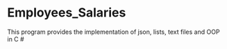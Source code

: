 # Employees_Salaries
This program provides the implementation of json, lists, text files and OOP in C #

